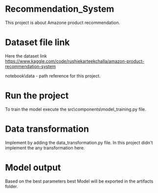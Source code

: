 # Recommendation_System
This project is about Amazone product recommendation. 

# Dataset file link 
Here the dataset link https://www.kaggle.com/code/rushiekarteekchalla/amazon-product-recommendation-system 

notebook\data - path reference for this project.

# Run the project
To train the model execute the src\components\model_training.py file. 

# Data transformation
Implement by adding the data_transformation.py file. In this project didn't implement the any transformation here.

# Model output 
Based on the best parameters best Model will be exported in the artifacts folder.



